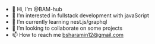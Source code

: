 - 👋 Hi, I’m @BAM-hub
- 👀 I’m interested in fullstack development with javaScript
- 🌱 I’m currently learning nest.js/graphql
- 💞️ I’m looking to collaborate on some projects
- 📫 How to reach me bsharamin12@gmail.com

<!---
BAM-hub/BAM-hub is a ✨ special ✨ repository because its `README.md` (this file) appears on your GitHub profile.
You can click the Preview link to take a look at your changes.
--->
